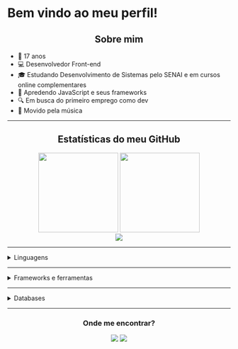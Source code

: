 # Bem vindo ao meu perfil!

[//]: <img src="https://i.imgur.com/kanJCgf.png" align="center" />

[//]: ---

<h2 align="center">Sobre mim</h2>

- 🧑 17 anos
- 💻 Desenvolvedor Front-end
- &#127891; Estudando Desenvolvimento de Sistemas pelo SENAI e em cursos online complementares
- 🎯 Apredendo JavaScript e seus frameworks
- 🔍 Em busca do primeiro emprego como dev
- 🎵 Movido pela música

---

<h2 align="center">Estatísticas do meu GitHub</h2>
<div align="center">
  <img height="180em" src="https://github-readme-stats.vercel.app/api?username=CauaRodrigues&show_icons=true&theme=radical&include_all_commits=true&count_private=true" />
  
  <img height="180em" src="https://github-readme-stats.vercel.app/api/top-langs/?username=CauaRodrigues&layout=compact&langs_count=7&theme=radical"  />
  
  <div>
    <img src="https://activity-graph.herokuapp.com/graph?username=CauaRodrigues&theme=redical&area=true" />
  </div>
</div>

---

<details>
    <summary>Linguagens</summary>
    <div align="center">
        <img src="https://img.shields.io/badge/Python-3776AB?style=for-the-badge&logo=python&logoColor=white" />
        <img src="https://img.shields.io/badge/JavaScript-F7DF1E?style=for-the-badge&logo=javascript&logoColor=black" />
        <img src="https://img.shields.io/badge/HTML5-E34F26?style=for-the-badge&logo=html5&logoColor=white" />
        <img src="https://img.shields.io/badge/CSS3-1572B6?style=for-the-badge&logo=css3&logoColor=white" />
    </div>
</details>

---

<details>
    <summary>Frameworks e ferramentas</summary>
    <div align="center">
        <img src="https://img.shields.io/badge/Sass-CC6699?style=for-the-badge&logo=sass&logoColor=white"  />
        <img src="https://img.shields.io/badge/React-20232A?style=for-the-badge&logo=react&logoColor=61DAFB" />
        <img src="https://img.shields.io/badge/Node.js-43853D?style=for-the-badge&logo=node.js&logoColor=white" />
        <img src="https://img.shields.io/badge/Material--UI-0081CB?style=for-the-badge&logo=mui&logoColor=white" />
        <img src="https://img.shields.io/badge/Bootstrap-563D7C?style=for-the-badge&logo=bootstrap&logoColor=white" />
        <img src="https://img.shields.io/badge/Pop!_OS-48B9C7?style=for-the-badge&logo=pop!_os&logoColor=white" />
        <img src="https://img.shields.io/badge/Visual_Studio_Code-007ACC?style=for-the-badge&logo=visual-studio-code&logoColor=white" />
        <img src="https://img.shields.io/badge/Vim-019733?style=for-the-badge&logo=vim&logoColor=white" />
        <img src="https://img.shields.io/badge/Figma-F24E1E?style=for-the-badge&logo=figma&logoColor=fff" />
        <img src="https://img.shields.io/badge/React_Native-20232A?style=for-the-badge&logo=react&logoColor=61DAFB" />
        <img src="https://img.shields.io/badge/Linux-FCC624?style=for-the-badge&logo=linux&logoColor=000" />
    </div>
</details>

---

<details>
    <summary>Databases</summary>
    <div align="center">
        <img src="https://img.shields.io/badge/MySQL-00000F?style=for-the-badge&logo=mysql&logoColor=white" />
        <img src="https://img.shields.io/badge/SupaBase-3ECF8E?style=for-the-badge&logo=supabase&logoColor=white" />
    </div>
</details>

---
<h3 align="center">Onde me encontrar?</h3>

<div align="center">
    <a href="mailto:caua.rodriguesassis205@gmail.com"><img src="https://img.shields.io/badge/-Gmail-EA4335?style=for-the-badge&logo=gmail&logoColor=white" target="_blank"></a>
    <a href="https://www.linkedin.com/in/cau%C3%A3-rodrigues-736854208/" target="_blank"><img src="https://img.shields.io/badge/-LinkedIn-%230077B5?style=for-the-badge&logo=linkedin&logoColor=white" target="_blank"></a>
  
</div>
